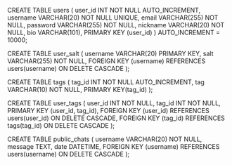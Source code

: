 CREATE TABLE users (
    user_id INT NOT NULL AUTO_INCREMENT,
    username VARCHAR(20) NOT NULL UNIQUE,
    email VARCHAR(255) NOT NULL,
    password VARCHAR(255) NOT NULL,
    nickname VARCHAR(20) NOT NULL,
    bio VARCHAR(101),
    PRIMARY KEY (user_id)
) AUTO_INCREMENT = 10000;

CREATE TABLE user_salt (
    username VARCHAR(20) PRIMARY KEY,
    salt VARCHAR(255) NOT NULL,
    FOREIGN KEY (username) REFERENCES users(username) ON DELETE CASCADE
);

CREATE TABLE tags (
    tag_id INT NOT NULL AUTO_INCREMENT,
    tag VARCHAR(10) NOT NULL,
    PRIMARY KEY(tag_id)
);

CREATE TABLE user_tags (
    user_id INT NOT NULL,
    tag_id INT NOT NULL,
    PRIMARY KEY (user_id, tag_id),
    FOREIGN KEY (user_id) REFERENCES users(user_id) ON DELETE CASCADE,
    FOREIGN KEY (tag_id) REFERENCES tags(tag_id) ON DELETE CASCADE
);

CREATE TABLE public_chats (
   username VARCHAR(20) NOT NULL,
   message TEXT,
   date DATETIME,
   FOREIGN KEY (username) REFERENCES users(username) ON DELETE CASCADE
);
